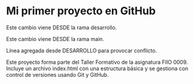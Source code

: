 # Mi primer proyecto en GitHub

Este cambio viene DESDE la rama desarrollo.



Este cambio viene DESDE la rama main.



Línea agregada desde DESARROLLO para provocar conflicto.



Este proyecto forma parte del Taller Formativo de la asignatura FIIO 0009.
Incluye un archivo index.html con una estructura básica y se gestiona con control de versiones usando Git y GitHub.

